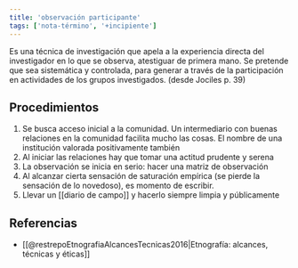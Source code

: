 ```yaml
---
title: 'observación participante'
tags: ['nota-término', '+incipiente']
---
```


Es una técnica de investigación que apela a la experiencia directa del investigador en lo que se observa, atestiguar de primera mano. Se pretende que sea sistemática y controlada, para generar a través de la participación en actividades de los grupos investigados. (desde Jociles p. 39)

## Procedimientos

1. Se busca acceso inicial a la comunidad. Un intermediario con buenas relaciones en la comunidad facilita mucho las cosas. El nombre de una institución valorada positivamente también
2. Al iniciar las relaciones hay que tomar una actitud prudente y serena
3. La observación se inicia en serio: hacer una matriz de observación 
4. Al alcanzar cierta sensación de saturación empírica (se pierde la sensación de lo novedoso), es momento de escribir.
5. Llevar un [[diario de campo]] y hacerlo siempre limpia y públicamente

## Referencias

- [[@restrepoEtnografiaAlcancesTecnicas2016|Etnografía: alcances, técnicas y éticas]]
